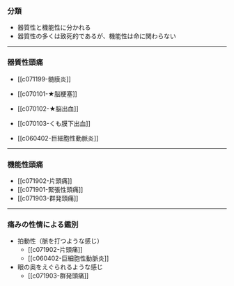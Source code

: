 ### 分類
- 器質性と機能性に分かれる
- 器質性の多くは致死的であるが、機能性は命に関わらない
---
### 器質性頭痛
- [[c071199-髄膜炎]]
- [[c070101-★脳梗塞]]
- [[c070102-★脳出血]]
- [[c070103-くも膜下出血]]

- [[c060402-巨細胞性動脈炎]]
---
### 機能性頭痛
- [[c071902-片頭痛]]
- [[c071901-緊張性頭痛]]
- [[c071903-群発頭痛]]
---
### 痛みの性情による鑑別
- 拍動性（脈を打つような感じ）
	- [[c071902-片頭痛]]
	- [[c060402-巨細胞性動脈炎]]
- 眼の奥をえぐられるような感じ
	- [[c071903-群発頭痛]]